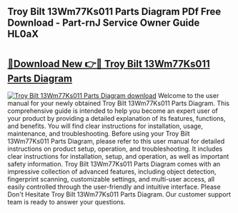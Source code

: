 ## Troy Bilt 13Wm77Ks011 Parts Diagram PDf Free Download - Part-rnJ Service Owner Guide HL0aX

# <h2><a href="http://dflqrnr.blite.top/?on=Troy+Bilt+13Wm77Ks011+Parts+Diagram">🔗Download New 👉🔴 Troy Bilt 13Wm77Ks011 Parts Diagram</a></h2>

[![Troy Bilt 13Wm77Ks011 Parts Diagram download](https://i.imgur.com/lujVjoI.png)](http://dflqrnr.blite.top/?on=Troy+Bilt+13Wm77Ks011+Parts+Diagram)
Welcome to the user manual for your newly obtained Troy Bilt 13Wm77Ks011 Parts Diagram. This comprehensive guide is intended to help you become an expert user of your product by providing a detailed explanation of its features, functions, and benefits. You will find clear instructions for installation, usage, maintenance, and troubleshooting. Before using your Troy Bilt 13Wm77Ks011 Parts Diagram, please refer to this user manual for detailed instructions on product setup, operation, and troubleshooting. It includes clear instructions for installation, setup, and operation, as well as important safety information. Troy Bilt 13Wm77Ks011 Parts Diagram comes with an impressive collection of advanced features, including object detection, fingerprint scanning, customizable settings, and multi-user access, all easily controlled through the user-friendly and intuitive interface. Please Don't Hesitate Troy Bilt 13Wm77Ks011 Parts Diagram. Our customer support team is ready to answer your questions.
